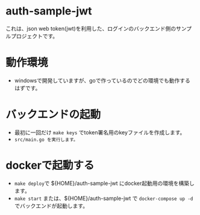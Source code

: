 # auth-sample-jwt

これは、json web token(jwt)を利用した、ログインのバックエンド側のサンプルプロジェクトです。

# 動作環境

- windowsで開発していますが、goで作っているのでどの環境でも動作するはずです。

# バックエンドの起動

- 最初に一回だけ `make keys` でtoken署名用のkeyファイルを作成します。
- `src/main.go を実行します。`

# dockerで起動する

- `make deploy`で ${HOME}/auth-sample-jwt にdocker起動用の環境を構築します。
- `make start` または、${HOME}/auth-sample-jwt で `docker-compose up -d` でバックエンドが起動します。
